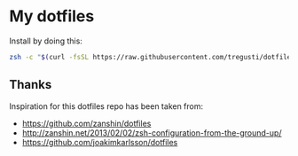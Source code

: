 # My dotfiles

Install by doing this:

```sh
zsh -c "$(curl -fsSL https://raw.githubusercontent.com/tregusti/dotfiles/master/.dotfiles/bin/install)"
```

## Thanks

Inspiration for this dotfiles repo has been taken from:

- https://github.com/zanshin/dotfiles
- http://zanshin.net/2013/02/02/zsh-configuration-from-the-ground-up/
- https://github.com/joakimkarlsson/dotfiles
